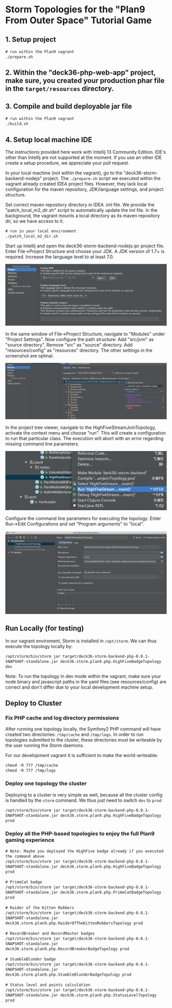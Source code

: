 # Storm Topologies for the "Plan9 From Outer Space" Tutorial Game

## 1. Setup project 

	# run within the Plan9 vagrant
	./prepare.sh


## 2. Within the "deck36-php-web-app" project, make sure, you created your production phar file in the `target/resources` directory. 

## 3. Compile and build deployable jar file 

	# run within the Plan9 vagrant
	./build.sh


## 4. Setup local machine IDE

The instructions provided here work with Intellij 13 Community Edition. IDE's other than Intellij are not supported at the moment. If you use an other IDE create a setup procedure, we appreciate your pull request. 

In your local machine (not within the vagrant), go to the "deck36-storm-backend-nodejs" project. The `./prepare.sh` script we executed within the vagrant already created IDEA project files. However, they lack local configuration for the maven repository, JDK/language settings, and project structure.

Set correct maven repository directory in IDEA .iml file. We provide the "patch_local_m2_dir.sh" script to automatically update the iml file. In the background, the vagrant mounts a local directory as its maven repository dir, so we have access to it.

```
# run in your local environment 
./patch_local_m2_dir.sh
```

Start up Intellij and open the deck36-storm-backend-nodejs.ipr project file. Enter File->Project Structure and choose your JDK. A JDK version of 1.7+ is required. Increase the language level to at least 7.0.

![IDEA SDK Settings](idea_sdk_settings.png)


In the same window of File->Project Structure, navigate to "Modules" under "Project Settings". Now configure the path structure: Add "src/jvm" as "source directory". Remove "src" as "source" directory. Add "resources/config" as "resources" directory. The other settings in the screenshot are optinal.

![IDEA Path Structure](idea_path_structure.png)


In the project tree viewer, navigate to the HighFiveStreamJoinTopology, activate the context menu and choose "run". This will create a configuration to run that particular class. The execution will abort with an error regarding missing command line parameters.

![Run HighFiveStreamJoinTopology](idea_run_topology.png)

Configure the command line parameters for executing the topology. Enter Run->Edit Configurations and set "Program arguments" to "local".

![Configure Command line arguments](idea_configure_run.png)




## Run Locally (for testing)

In our vagrant enviroment, Storm is installed in `/opt/storm`. We can thus execute the topology locally by:

	/opt/storm/bin/storm jar target/deck36-storm-backend-php-0.0.1-SNAPSHOT-standalone.jar deck36.storm.plan9.php.HighFiveBadgeTopology dev

Note: To run the topology in dev mode within the vagrant, make sure your node binary and javascript paths in the yaml files (see resources/config)  are correct and don't differ due to your local development machine setup.


## Deploy to Cluster 

### Fix PHP cache and log directory permissions

After running one topology locally, the Symfony2 PHP command will have created two directories: `/tmp/cache` and `/tmp/logs`. In order to run topologies submitted to the cluster, these directories must be writeable by the user running the Storm daemons.

For our development vagrant it is sufficient to make the world-writeable:

	chmod -R 777 /tmp/cache
	chmod -R 777 /tmp/logs


### Deploy one topology the cluster

Deploying to a cluster is very simple as well, because all the cluster config is handled by the `storm` command. We thus just need to switch `dev` to `prod`:

	/opt/storm/bin/storm jar target/deck36-storm-backend-php-0.0.1-SNAPSHOT-standalone.jar deck36.storm.plan9.php.HighFiveBadgeTopology prod


### Deploy all the PHP-based topologies to enjoy the full Plan9 gaming experience

	# Note: Maybe you deployed the HighFive badge already if you executed the command above
	/opt/storm/bin/storm jar target/deck36-storm-backend-php-0.0.1-SNAPSHOT-standalone.jar deck36.storm.plan9.php.HighFiveBadgeTopology prod

	# PrimeCat badge
	/opt/storm/bin/storm jar target/deck36-storm-backend-php-0.0.1-SNAPSHOT-standalone.jar deck36.storm.plan9.php.PrimeCatBadgeTopology prod

	# Raider of the Kitten Robbers
	/opt/storm/bin/storm jar target/deck36-storm-backend-php-0.0.1-SNAPSHOT-standalone.jar deck36.storm.plan9.php.RaiderOfTheKittenRobbersTopology prod

	# RecordBreaker and RecordMaster badges
	/opt/storm/bin/storm jar target/deck36-storm-backend-php-0.0.1-SNAPSHOT-standalone.jar deck36.storm.plan9.php.RecordBreakerBadgeTopology prod

	# StumbleBlunder badge
	/opt/storm/bin/storm jar target/deck36-storm-backend-php-0.0.1-SNAPSHOT-standalone.jar deck36.storm.plan9.php.StumbleBlunderBadgeTopology prod

	# Status level and points calculation
	/opt/storm/bin/storm jar target/deck36-storm-backend-php-0.0.1-SNAPSHOT-standalone.jar deck36.storm.plan9.php.StatusLevelTopology prod


